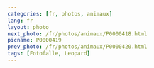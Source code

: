 ```yaml
---
categories: [fr, photos, animaux]
lang: fr
layout: photo
next_photo: /fr/photos/animaux/P0000418.html
picname: P0000419
prev_photo: /fr/photos/animaux/P0000420.html
tags: [Fotofalle, Leopard]
---
```

